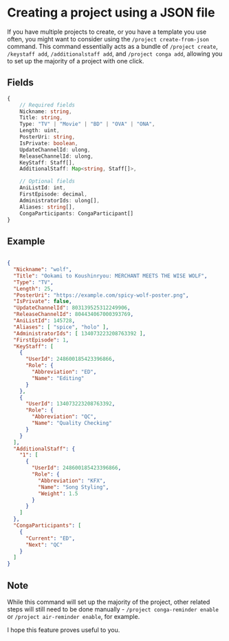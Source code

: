 # Creating a project using a JSON file

If you have multiple projects to create, or you have a template you use often, you might want to consider using the `/project create-from-json` command. This command essentially acts as a bundle of `/project create`, `/keystaff add`, `/additionalstaff add`, and `/project conga add`, allowing you to set up the majority of a project with one click.

## Fields

```typescript
{
    // Required fields
    Nickname: string,
    Title: string,
    Type: "TV" | "Movie" | "BD" | "OVA" | "ONA",
    Length: uint,
    PosterUri: string,
    IsPrivate: boolean,
    UpdateChannelId: ulong,
    ReleaseChannelId: ulong,
    KeyStaff: Staff[],
    AdditionalStaff: Map<string, Staff[]>,

    // Optional fields
    AniListId: int,
    FirstEpisode: decimal,
    AdministratorIds: ulong[],
    Aliases: string[],
    CongaParticipants: CongaParticipant[]
}
```

## Example

```json

{
  "Nickname": "wolf",
  "Title": "Ookami to Koushinryou: MERCHANT MEETS THE WISE WOLF",
  "Type": "TV",
  "Length": 25,
  "PosterUri": "https://example.com/spicy-wolf-poster.png",
  "IsPrivate": false,
  "UpdateChannelId": 803139525312249906,
  "ReleaseChannelId": 804434067000393769,
  "AniListId": 145728,
  "Aliases": [ "spice", "holo" ],
  "AdministratorIds": [ 134073223208763392 ],
  "FirstEpisode": 1,
  "KeyStaff": [
    {
      "UserId": 248600185423396866,
      "Role": {
        "Abbreviation": "ED",
        "Name": "Editing"
      }
    },
    {
      "UserId": 134073223208763392,
      "Role": {
        "Abbreviation": "QC",
        "Name": "Quality Checking"
      }
    }
  ],
  "AdditionalStaff": {
    "1": [
      {
        "UserId": 248600185423396866,
        "Role": {
          "Abbreviation": "KFX",
          "Name": "Song Styling",
          "Weight": 1.5
        }
      }
    ]
  },
  "CongaParticipants": [
    {
      "Current": "ED",
      "Next": "QC"
    }
  ]
}
```

## Note

While this command will set up the majority of the project, other related steps will still need to be done manually - `/project conga-reminder enable` or `/project air-reminder enable`, for example.

I hope this feature proves useful to you. 

